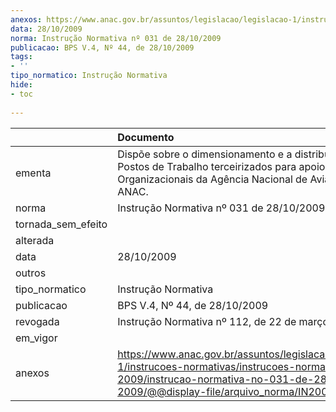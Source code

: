 ```yaml
---
anexos: https://www.anac.gov.br/assuntos/legislacao/legislacao-1/instrucoes-normativas/instrucoes-normativas-2009/instrucao-normativa-no-031-de-28-10-2009/@@display-file/arquivo_norma/IN2009-0031.pdf
data: 28/10/2009
norma: Instrução Normativa nº 031 de 28/10/2009
publicacao: BPS V.4, Nº 44, de 28/10/2009
tags:
- ''
tipo_normatico: Instrução Normativa
hide: 
- toc 
 
---
```


|                    | Documento                                                                                                                                                                                       |
|:-------------------|:------------------------------------------------------------------------------------------------------------------------------------------------------------------------------------------------|
| ementa             | Dispõe sobre o dimensionamento e a distribuição de Postos de Trabalho terceirizados para apoio às Unidades Organizacionais da Agência Nacional de Aviação Civil – ANAC.                         |
| norma              | Instrução Normativa nº 031 de 28/10/2009                                                                                                                                                        |
| tornada_sem_efeito |                                                                                                                                                                                                 |
| alterada           |                                                                                                                                                                                                 |
| data               | 28/10/2009                                                                                                                                                                                      |
| outros             |                                                                                                                                                                                                 |
| tipo_normatico     | Instrução Normativa                                                                                                                                                                             |
| publicacao         | BPS V.4, Nº 44, de 28/10/2009                                                                                                                                                                   |
| revogada           | Instrução Normativa nº 112, de 22 de março de 2017.                                                                                                                                             |
| em_vigor           |                                                                                                                                                                                                 |
| anexos             | https://www.anac.gov.br/assuntos/legislacao/legislacao-1/instrucoes-normativas/instrucoes-normativas-2009/instrucao-normativa-no-031-de-28-10-2009/@@display-file/arquivo_norma/IN2009-0031.pdf |